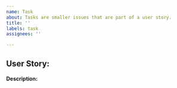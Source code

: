 ```yaml
---
name: Task
about: Tasks are smaller issues that are part of a user story.
title: ''
labels: task
assignees: ''

---
```


User Story:
- 

#### Description:
